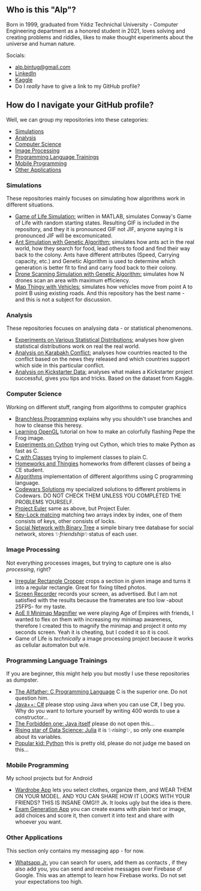 ## Who is this "Alp"?

Born in 1999, graduated from Yıldız Technichal University - Computer Engineering department as a honored student in 2021, loves solving and creating problems and riddles, likes to make thought experiments about the universe and human nature.

Socials:
- alp.bintug@gmail.com
- [LinkedIn](https://www.linkedin.com/in/alpbintug)
- [Kaggle](https://www.kaggle.com/alpbintuuzun)
- Do I *really* have to give a link to my GitHub profile?

## How do I navigate your GitHub profile?

Well, we can group my repositories into these categories:
- [Simulations](https://github.com/alpbintug/alpbintug#simulations)
- [Analysis](https://github.com/alpbintug/alpbintug#analysis)
- [Computer Science](https://github.com/alpbintug/alpbintug#computer-science)
- [Image Processing](https://github.com/alpbintug/alpbintug#image-processing)
- [Programming Language Trainings](https://github.com/alpbintug/alpbintug#programming-language-trainings)
- [Mobile Programming](https://github.com/alpbintug/alpbintug#mobile-programming)
- [Other Applications](https://github.com/alpbintug/alpbintug#other-applications)

### Simulations

These repositories mainly focuses on simulating how algorithms work in different situations.
- [Game of Life Simulation:](https://github.com/alpbintug/Game-of-life) written in MATLAB, simulates Conway's Game of Life with random starting states. Resulting GIF is included in the repository, and they it is pronounced GIF not JIF, anyone saying it is pronounced JIF will be excomunicated.
- [Ant Simulation with Genetic Algorithm:](https://github.com/alpbintug/Ant-Simulation-With-Genetic-Algorithm) simulates how ants act in the real world, how they search for food, lead others to food and find their way back to the colony. Ants have different attributes (Speed, Carrying capacity, etc.) and Genetic Algorithm is used to determine which generation is better fit to find and carry food back to their colony.
- [Drone Scanning Simulation with Genetic Algorithm:](https://github.com/alpbintug/Drone-Scanning-Simulation) simulates how N drones scan an area with maximum efficiency.
- [Map Thingy with Vehicles:](https://github.com/alpbintug/Map-Thingy-With-Vehicles) simulates how vehicles move from point A to point B using existing roads. And this repository has the best name - and this is not a subject for discussion.

### Analysis
These repositories focuses on analysing data - or statistical phenomenons.
- [Experiments on Various Statistical Distributions:](https://github.com/alpbintug/experiments-on-various-statistical-distributions) analyses how given statistical distributions work on real the real world.
- [Analysis on Karabakh Conflict:](https://github.com/alpbintug/Azerbaijan-Armenia-Conflict-Country-Support-Calculation) analyses how countries reacted to the conflict based on the news they released and which countries support which side in this particular conflict.
- [Analysis on Kickstarter Data:](https://github.com/alpbintug/Analysis-On-Kickstarter-Data) analyses what makes a Kickstarter project successful, gives you tips and tricks. Based on the dataset from Kaggle.

### Computer Science
Working on different stuff, ranging from algorithms to computer graphics
- [Branchless Programming](https://github.com/alpbintug/Branchless-programming) explains why you shouldn't use branches and how to cleanse this heresy.
- [Learning OpenGL](https://github.com/alpbintug/LearningOpenGL) tutorial on how to make an colorfully flashing Pepe the Frog image.
- [Experiments on Cython](https://github.com/alpbintug/experiments-on-cython) trying out Cython, which tries to make Python as fast as C.
- [C with Classes](https://github.com/alpbintug/C-With-Classes) trying to implement classes to plain C.
- [Homeworks and Thingies](https://github.com/alpbintug/Homeworks-And-Thingies) homeworks from different classes of being a CE student.
- [Algorithms](https://github.com/alpbintug/Algorithms) implementation of different algorithms using C programming language.
- [Codewars Solutions](https://github.com/alpbintug/Codewars-Solutions) my specialized solutions to different problems in Codewars. DO NOT CHECK THEM UNLESS YOU COMPLETED THE PROBLEMS YOURSELF.
- [Project Euler](https://github.com/alpbintug/Project-Euler) same as above, but Project Euler.
- [Key-Lock matcing](https://github.com/alpbintug/Key-Lock-matching) matching two arrays index by index, one of them consists of keys, other consists of locks.
- [Social Network with Binary Tree](https://github.com/alpbintug/Minor-Social-Network-Using-Binary-Tree) a simple binary tree database for social network, stores ✨*friendship*✨status of each user.

### Image Processing
Not everything processes images, but trying to capture one is also _processing_, right?
- [Irregular Rectangle Cropper](https://github.com/alpbintug/irregular-rectangle-image-cropper) crops a section in given image and turns it into a regular rectangle. Great for fixing tilted photos.
- [Screen Recorder](https://github.com/alpbintug/ScreenRecorder) records your screen, as advertised. But I am not satisfied with the results because the framerates are too low -about 25FPS- for my taste.
- [AoE II Minimap Magnifier](https://github.com/alpbintug/age-of-empires-ii-minimap-magnifier) we were playing Age of Empires with friends, I wanted to flex on them with increasing my minimap awareness, therefore I created this to magnify the minimap and project it onto my seconds screen. Yeah it is cheating, but I coded it so it is cool.
- Game of Life is _technically_ a image processing project because it works as cellular automaton but w/e.

### Programming Language Trainings
If you are beginner, this might help you but mostly I use these repositories as dumpster.
- [The Allfather: C Programming Language](https://github.com/alpbintug/C-Examples) C is the superior one. Do not question him.
- [Java++: C#](https://github.com/alpbintug/C-Sharp-Examples) please stop using Java when you can use C#, I beg you. Why do you want to torture yourself by writing 400 words to use a constructor...
- [The Forbidden one: Java itself](https://github.com/alpbintug/Java-Examples) please do not open this...
- [Rising star of Data Science: Julia](https://github.com/alpbintug/JuliaLangTraining) it is ✨*rising*✨, so only one example about its variables.
- [Popular kid: Python](https://github.com/alpbintug/Python-Examples) this is pretty old, please do not judge me based on this...

### Mobile Programming
My school projects but for Android
- [Wardrobe App](https://github.com/alpbintug/Mobil-Programlama-Proje) lets you select clothes, organize them, and WEAR THEM ON YOUR MODEL. AND YOU CAN SHARE HOW IT LOOKS WITH YOUR FRIENDS? THIS IS INSANE OMG!!! Jk. It looks ugly but the idea is there.
- [Exam Generation App](https://github.com/alpbintug/Mobil-Programlama-Odev) you can create exams with plain text or image, add choices and score it, then convert it into text and share with whoever you want.

### Other Applications
This section only contains my messaging app - for now.
- [Whatsapp Jr.](https://github.com/alpbintug/Whatsapp-Jr) you can search for users, add them as contacts , if they also add you, you can send and receive messages over Firebase of Google. This was an attempt to learn how Firebase works. Do not set your expectations too high.

